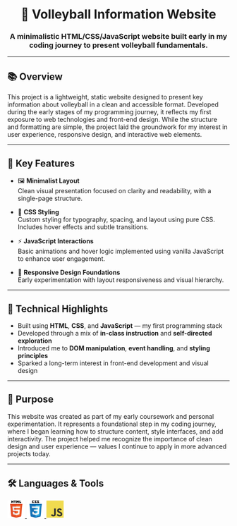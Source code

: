 <h1 align="center">🏐 Volleyball Information Website</h1>
<h3 align="center">A minimalistic HTML/CSS/JavaScript website built early in my coding journey to present volleyball fundamentals.</h3>

---

## 📚 Overview

This project is a lightweight, static website designed to present key information about volleyball in a clean and accessible format. Developed during the early stages of my programming journey, it reflects my first exposure to web technologies and front-end design. While the structure and formatting are simple, the project laid the groundwork for my interest in user experience, responsive design, and interactive web elements.

---

## 🧮 Key Features

- 🖼️ **Minimalist Layout**  
  Clean visual presentation focused on clarity and readability, with a single-page structure.

- 🎨 **CSS Styling**  
  Custom styling for typography, spacing, and layout using pure CSS. Includes hover effects and subtle transitions.

- ⚡ **JavaScript Interactions**  
  Basic animations and hover logic implemented using vanilla JavaScript to enhance user engagement.

- 📱 **Responsive Design Foundations**  
  Early experimentation with layout responsiveness and visual hierarchy.

---

## 🧠 Technical Highlights

- Built using **HTML**, **CSS**, and **JavaScript** — my first programming stack  
- Developed through a mix of **in-class instruction** and **self-directed exploration**  
- Introduced me to **DOM manipulation**, **event handling**, and **styling principles**  
- Sparked a long-term interest in front-end development and visual design

---

## 🎯 Purpose

This website was created as part of my early coursework and personal experimentation. It represents a foundational step in my coding journey, where I began learning how to structure content, style interfaces, and add interactivity. The project helped me recognize the importance of clean design and user experience — values I continue to apply in more advanced projects today.

---

## 🛠️ Languages & Tools

<p align="left">
  <a href="https://www.w3.org/html/" target="_blank" rel="noreferrer">
    <img src="https://raw.githubusercontent.com/devicons/devicon/master/icons/html5/html5-original-wordmark.svg" alt="html5" width="40" height="40"/>
  </a>
  <a href="https://www.w3schools.com/css/" target="_blank" rel="noreferrer">
    <img src="https://raw.githubusercontent.com/devicons/devicon/master/icons/css3/css3-original-wordmark.svg" alt="css3" width="40" height="40"/>
  </a>
  <a href="https://developer.mozilla.org/en-US/docs/Web/JavaScript" target="_blank" rel="noreferrer">
    <img src="https://raw.githubusercontent.com/devicons/devicon/master/icons/javascript/javascript-original.svg" alt="javascript" width="40" height="40"/>
  </a>
</p>

